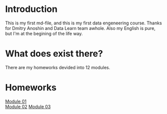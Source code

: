 # Introduction
This is my first md-file, and this is my first data engeneering course.
Thanks for Dmitry Anoshin and Data Learn team awhole.
Also my English is pure, but I'm at the begining of the life way.

# What does exist there?
There are my homeworks devided into 12 modules.

# Homeworks
[Module 01](https://github.com/gyllub/DE-101/tree/main/Module01)  
[Module 02](https://github.com/gyllub/DE-101/tree/main/Module02)
[Module 03](https://github.com/gyllub/DE-101/tree/main/Module03)